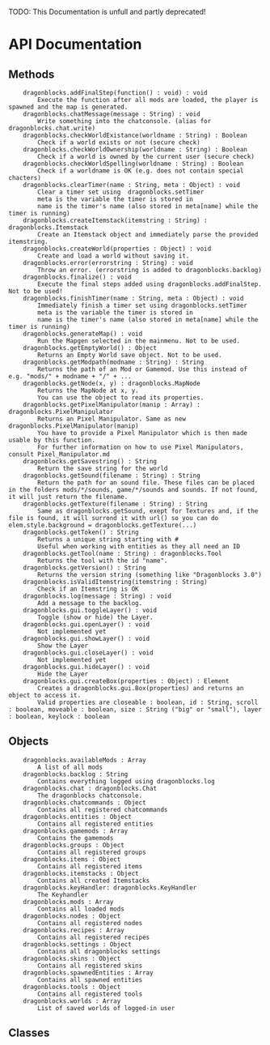 TODO: This Documentation is unfull and partly deprecated!
# API Documentation
##	Methods
		dragonblocks.addFinalStep(function() : void) : void
			Execute the function after all mods are loaded, the player is spawned and the map is generated.
		dragonblocks.chatMessage(message : String) : void
			Write something into the chatconsole. (alias for dragonblocks.chat.write)
		dragonblocks.checkWorldExistance(worldname : String) : Boolean
			Check if a world exists or not (secure check)
		dragonblocks.checkWorldOwnership(worldname : String) : Boolean
			Check if a world is owned by the current user (secure check)
		dragonblocks.checkWorldSpelling(worldname : String) : Boolean
			Check if a worldname is OK (e.g. does not contain special chacters)
		dragonblocks.clearTimer(name : String, meta : Object) : void
			Clear a timer set using  dragonblocks.setTimer
			meta is the variable the timer is stored in
			name is the timer's name (also stored in meta[name] while the timer is running)
		dragonblocks.createItemstack(itemstring : String) : dragonblocks.Itemstack
			Create an Itemstack object and immediately parse the provided itemstring.
		dragonblocks.createWorld(properties : Object) : void
			Create and load a world without saving it.
		dragonblocks.error(errorstring : String) : void
			Throw an error. (errorstring is added to dragonblocks.backlog)
		dragonblocks.finalize() : void
			Execute the final steps added using dragonblocks.addFinalStep. Not to be used!
		dragonblocks.finishTimer(name : String, meta : Object) : void
			Immediately finish a timer set using dragonblocks.setTimer
			meta is the variable the timer is stored in
			name is the timer's name (also stored in meta[name] while the timer is running)
		dragonblocks.generateMap() : void
			Run the Mapgen selected in the mainmenu. Not to be used.
		dragonblocks.getEmptyWorld() : Object
			Returns an Empty World save object. Not to be used.
		dragonblocks.getModpath(modname : String) : String
			Returns the path of an Mod or Gamemod. Use this instead of e.g. "mods/" + modname + "/" + ...
		dragonblocks.getNode(x, y) : dragonblocks.MapNode
			Returns the MapNode at x, y.
			You can use the object to read its properties.
		dragonblocks.getPixelManipulator(manip : Array) : dragonblocks.PixelManipulator
			Returns an Pixel Manipulator. Same as new dragonblocks.PixelManipulator(manip)
			You have to provide a Pixel Manipulator which is then made usable by this function.
			For further information on how to use Pixel Manipulators, consult Pixel_Manipulator.md
		dragonblocks.getSavestring() : String
			Return the save string for the world
		dragonblocks.getSound(filename : String) : String
			Return the path for an sound file. These files can be placed in the folders mods/*/sounds, game/*/sounds and sounds. If not found, it will just return the filename.
		dragonblocks.getTexture(filename : String) : String
			Same as dragonblocks.getSound, exept for Textures and, if the file is found, it will surrond it with url() so you can do elem.style.background = dragonblocks.getTexture(...)
		dragonblocks.getToken() : String
			Returns a unique string starting with #
			Useful when working with entities as they all need an ID
		dragonblocks.getTool(name : String) : dragonblocks.Tool
			Returns the tool with the id "name".
		dragonblocks.getVersion() : String
			Returns the version string (something like "Dragonblocks 3.0")
		dragonblocks.isValidItemstring(itemstring : String)
			Check if an Itemstring is OK
		dragonblocks.log(message : String) : void
			Add a message to the backlog.
		dragonblocks.gui.toggleLayer() : void
			Toggle (show or hide) the Layer. 
		dragonblocks.gui.openLayer() : void
			Not implemented yet
		dragonblocks.gui.showLayer() : void
			Show the Layer
		dragonblocks.gui.closeLayer() : void
			Not implemented yet
		dragonblocks.gui.hideLayer() : void
			Hide the Layer
		dragonblocks.gui.createBox(properties : Object) : Element
			Creates a dragonblocks.gui.Box(properties) and returns an object to access it.
			Valid properties are closeable : boolean, id : String, scroll : boolean, moveable : boolean, size : String ("big" or "small"), layer : boolean, keylock : boolean
		
##	Objects
		dragonblocks.availableMods : Array
			A list of all mods
		dragonblocks.backlog : String
			Contains everything logged using dragonblocks.log
		dragonblocks.chat : dragonblocks.Chat
			The dragonblocks chatconsole.
		dragonblocks.chatcommands : Object
			Contains all registered chatcommands
		dragonblocks.entities : Object
			Contains all registered entities
		dragonblocks.gamemods : Array
			Contains the gamemods
		dragonblocks.groups : Object
			Contains all registered groups
		dragonblocks.items : Object
			Contains all registered items
		dragonblocks.itemstacks : Object
			Contains all created Itemstacks
		dragonblocks.keyHandler: dragonblocks.KeyHandler
			The Keyhandler
		dragonblocks.mods : Array
			Contains all loaded mods
		dragonblocks.nodes : Object
			Contains all registered nodes
		dragonblocks.recipes : Array
			Contains all registered recipes
		dragonblocks.settings : Object
			Contains all dragonblocks settings
		dragonblocks.skins : Object
			Contains all registered skins
		dragonblocks.spawnedEntities : Array
			Contains all spawned entities
		dragonblocks.tools : Object
			Contains all registered tools
		dragonblocks.worlds : Array
			List of saved worlds of logged-in user
##	Classes
	
